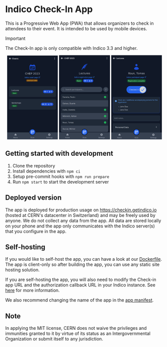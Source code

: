 # Indico Check-In App

This is a Progressive Web App (PWA) that allows organizers to check in attendees to their event. It is intended to be used by mobile devices.

> [!IMPORTANT]
> The Check-In app is only compatible with Indico 3.3 and higher.

<p align="center">
    <img src="images/app1.png" width="32%" />
    <img src="images/app2.png" width="32%" />
    <img src="images/app3.png" width="32%" />
</p>

## Getting started with development

1. Clone the repository
2. Install dependencies with `npm ci`
3. Setup pre-commit hooks with `npm run prepare`
4. Run `npm start` to start the development server

## Deployed version

The app is deployed for production usage on https://checkin.getindico.io (hosted at CERN's datacenter in Switzerland) and may be freely used by anyone.
We do not collect any data from the app. All data are stored locally on your phone and the app only communicates with the Indico server(s) that you configure in the app.

## Self-hosting

If you would like to self-host the app, you can have a look at our [Dockerfile](./Dockerfile). The app is client-only so after building the app, you can use any static site hosting solution.

If you are self-hosting the app, you will also need to modify the Check-in app URL and the authorization callback URL in your Indico instance. See [here](https://docs.getindico.io/en/latest/config/settings/#CHECKIN_APP_URL) for more information.

We also recommend changing the name of the app in the [app manifest](public/manifest.json).

## Note

In applying the MIT license, CERN does not waive the privileges and immunities granted to it
by virtue of its status as an Intergovernmental Organization or submit itself to any jurisdiction.
